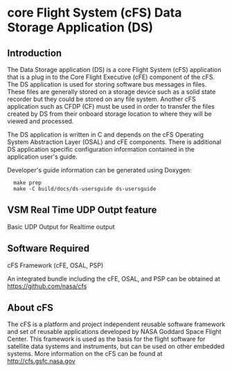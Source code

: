 # core Flight System (cFS) Data Storage Application (DS)

## Introduction

The Data Storage application (DS) is a core Flight System (cFS) application 
that is a plug in to the Core Flight Executive (cFE) component of the cFS.  
The DS application is used for storing software bus messages in files. These 
files are generally stored on a storage device such as a solid state recorder 
but they could be stored on any file system. Another cFS application such as 
CFDP (CF) must be used in order to transfer the files created by DS from 
their onboard storage location to where they will be viewed and processed.

The DS application is written in C and depends on the cFS Operating System
Abstraction Layer (OSAL) and cFE components.  There is additional DS application
specific configuration information contained in the application user's guide.

Developer's guide information can be generated using Doxygen:
```
  make prep
  make -C build/docs/ds-usersguide ds-usersguide
```

## VSM Real Time UDP Outpt feature

Basic UDP Output for Realtime output

## Software Required

cFS Framework (cFE, OSAL, PSP)

An integrated bundle including the cFE, OSAL, and PSP can
be obtained at https://github.com/nasa/cfs

## About cFS

The cFS is a platform and project independent reusable software framework and
set of reusable applications developed by NASA Goddard Space Flight Center.
This framework is used as the basis for the flight software for satellite data
systems and instruments, but can be used on other embedded systems.  More
information on the cFS can be found at http://cfs.gsfc.nasa.gov

